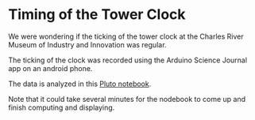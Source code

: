 # Timing of the Tower Clock

We were wondering if the ticking of the tower clock at the Charles
River Museum of Industry and Innovation was regular.

The ticking of the clock was recorded using the Arduino Science
Journal app on an android phone.

The data is analyzed in this
[Pluto notebook](https://binder.plutojl.org/v0.19.12/open?url=https%253A%252F%252Fraw.githubusercontent.com%252FMarkNahabedian%252FCRMII%252Fmain%252FTowerClock%252Ftower_clock_notebook.jl).

Note that it could take several minutes for the nodebook to come up
and finish computing and displaying.
